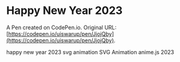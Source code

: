 # Happy New Year 2023

A Pen created on CodePen.io. Original URL: [https://codepen.io/uiswarup/pen/JjojQby](https://codepen.io/uiswarup/pen/JjojQby).

happy new year 2023 svg animation
SVG Animation
anime.js
2023
